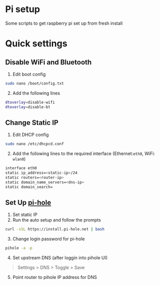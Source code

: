 # Pi setup
Some scripts to get raspberry pi set up from fresh install

# Quick settings
## Disable WiFi and Bluetooth
1. Edit boot config
  ```bash
  sudo nano /boot/config.txt
  ```
2. Add the following lines
  ```bash
  dtoverlay=disable-wifi
  dtoverlay=disable-bt
  ```

## Change Static IP
1. Edit DHCP config
  ```bash
  sudo nano /etc/dhcpcd.conf
  ```
2. Add the following lines to the required interface (Ethernet:`eth0`, WiFi: `wlan0`)
  ```bash
  interface eth0
  static ip_address=<static-ip>/24
  static routers=<router-ip>
  static domain_name_servers=<dns-ip>
  static domain_search=
  ```

## Set Up [pi-hole](https://github.com/pi-hole/pi-hole)
1. Set static IP
2. Run the auto setup and follow the prompts
  ```bash
  curl -sSL https://install.pi-hole.net | bash
  ```
3. Change login password for pi-hole
  ```bash
  pihole -a -p
  ```
4. Set upstream DNS (after loggin into pihole UI)
  > Settings > DNS > Toggle > Save
5. Point router to pihole IP address for DNS


